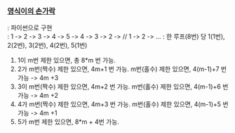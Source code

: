 ### [영식이의 손가락](https://www.acmicpc.net/problem/1614)
  : 파이썬으로 구현     
  : 1 -> 2 -> 3 -> 4 -> 5 -> 4 -> 3 -> 2 -> // 1 -> 2 -> ...  :  한 루프(8번) 당 1(1번), 2(2번), 3(2번), 4(2번), 5(1번)       
  
  1. 1이 m번 제한 있으면, 총 8*m 번 가능.        
  2. 2가 m번(짝수) 제한 있으면, 4m+1 번 가능. m번(홀수) 제한 있으면, 4(m-1)+7 번 가능 -> 4m +3      
  3. 3이 m번(짝수) 제한 있으면, 4m+2 번 가능. m번(홀수) 제한 있으면, 4(m-1)+6 번 가능 -> 4m +2         
  4. 4가 m번(짝수) 제한 있으면, 4m+3 번 가능. m번(홀수) 제한 있으면, 4(m-1)+5 번 가능 -> 4m +1       
  5. 5가 m번 제한 있으면, 8*m + 4번 가능.    
    
